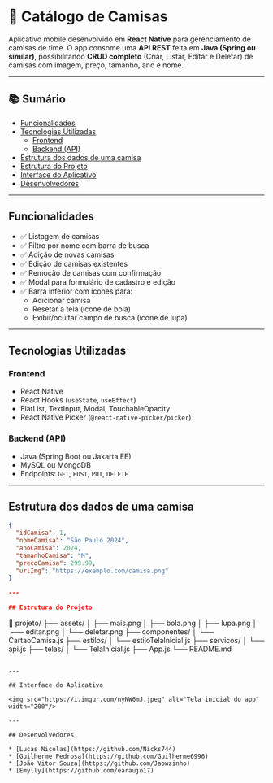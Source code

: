 # 🧢 Catálogo de Camisas

Aplicativo mobile desenvolvido em **React Native** para gerenciamento de camisas de time. O app consome uma **API REST** feita em **Java (Spring ou similar)**, possibilitando **CRUD completo** (Criar, Listar, Editar e Deletar) de camisas com imagem, preço, tamanho, ano e nome.

---

## 📚 Sumário

- [Funcionalidades](#funcionalidades)
- [Tecnologias Utilizadas](#tecnologias-utilizadas)
  - [Frontend](#frontend)
  - [Backend (API)](#backend-api)
- [Estrutura dos dados de uma camisa](#estrutura-dos-dados-de-uma-camisa)
- [Estrutura do Projeto](#estrutura-do-projeto)
- [Interface do Aplicativo](#interface-do-aplicativo)
- [Desenvolvedores](#desenvolvedores)

---

## Funcionalidades

* ✅ Listagem de camisas
* ✅ Filtro por nome com barra de busca
* ✅ Adição de novas camisas
* ✅ Edição de camisas existentes
* ✅ Remoção de camisas com confirmação
* ✅ Modal para formulário de cadastro e edição
* ✅ Barra inferior com ícones para:
  * Adicionar camisa
  * Resetar a tela (ícone de bola)
  * Exibir/ocultar campo de busca (ícone de lupa)

---

## Tecnologias Utilizadas

### Frontend

- React Native
- React Hooks (`useState`, `useEffect`)
- FlatList, TextInput, Modal, TouchableOpacity
- React Native Picker (`@react-native-picker/picker`)

### Backend (API)

- Java (Spring Boot ou Jakarta EE)
- MySQL ou MongoDB
- Endpoints: `GET`, `POST`, `PUT`, `DELETE`

---

## Estrutura dos dados de uma camisa

```json
{
  "idCamisa": 1,
  "nomeCamisa": "São Paulo 2024",
  "anoCamisa": 2024,
  "tamanhoCamisa": "M",
  "precoCamisa": 299.99,
  "urlImg": "https://exemplo.com/camisa.png"
}

---

## Estrutura do Projeto

```
📁 projeto/
├── assets/
│   ├── mais.png
│   ├── bola.png
│   ├── lupa.png
│   ├── editar.png
│   └── deletar.png
├── componentes/
│   └── CartaoCamisa.js
├── estilos/
│   └── estiloTelaInicial.js
├── servicos/
│   └── api.js
├── telas/
│   └── TelaInicial.js
├── App.js
└── README.md
```

---

## Interface do Aplicativo

<img src="https://i.imgur.com/nyNW6mJ.jpeg" alt="Tela inicial do app" width="200"/>

---

## Desenvolvedores

* [Lucas Nicolas](https://github.com/Nicks744)
* [Guilherme Pedrosa](https://github.com/Guilherme6996)
* [João Vitor Souza](https://github.com/Jaowzinho)
* [Emylly](https://github.com/earaujo17)

```


